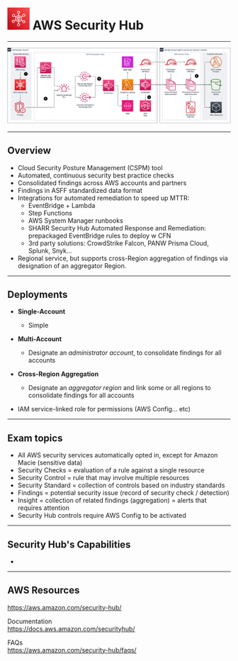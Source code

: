 # <img src="../../images/SecurityHubLogo.png" alt="AWS Security Hub" style="height: 50px; width:50px;"/>  AWS Security Hub
---  

![AWS Security Hub Diagram](../../images/SecurityHubDiagram.png)

---  
## Overview  
- Cloud Security Posture Management (CSPM) tool
- Automated, continuous security best practice checks
- Consolidated findings across AWS accounts and partners
- Findings in ASFF standardized data format
- Integrations for automated remediation to speed up MTTR:
  - EventBridge + Lambda
  - Step Functions 
  - AWS System Manager runbooks
  - SHARR Security Hub Automated Response and Remediation: prepackaged EventBridge rules to deploy w CFN
  - 3rd party solutions: CrowdStrike Falcon, PANW Prisma Cloud, Splunk, Snyk... 
- Regional service, but supports cross-Region aggregation of findings via designation of an aggregator Region. 

---
## Deployments
- **Single-Account** 
  - Simple
- **Multi-Account**
  - Designate an *administrator account*, to consolidate findings for all accounts
- **Cross-Region Aggregation**
  - Designate an *aggregator region* and link some or all regions to consolidate findings for all accounts

- IAM service-linked role for permissions (AWS Config... etc)

---  
## Exam topics
- All AWS security services automatically opted in, except for Amazon Macie (sensitive data)
- Security Checks = evaluation of a rule against a single resource
- Security Control = rule that may involve multiple resources 
- Security Standard = collection of controls based on industry standards
- Findings = potential security issue (record of security check / detection)
- Insight = collection of related findings (aggregation) = alerts that requires attention
- Security Hub controls require AWS Config to be activated

---  
## Security Hub's Capabilities
- 



<!-- ---   -->
<!-- ## Example  -->

<!-- ![Image](../../images/ImageName.jpg) -->

---  
## AWS Resources  

https://aws.amazon.com/security-hub/

Documentation  
https://docs.aws.amazon.com/securityhub/

FAQs  
https://aws.amazon.com/security-hub/faqs/